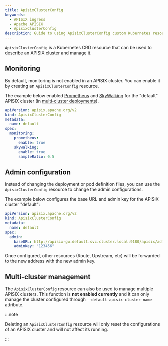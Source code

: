 ```yaml
---
title: ApisixClusterConfig
keywords:
  - APISIX ingress
  - Apache APISIX
  - ApisixClusterConfig
description: Guide to using ApisixClusterConfig custom Kubernetes resource.
---
```


<!--
#
# Licensed to the Apache Software Foundation (ASF) under one or more
# contributor license agreements.  See the NOTICE file distributed with
# this work for additional information regarding copyright ownership.
# The ASF licenses this file to You under the Apache License, Version 2.0
# (the "License"); you may not use this file except in compliance with
# the License.  You may obtain a copy of the License at
#
#     http://www.apache.org/licenses/LICENSE-2.0
#
# Unless required by applicable law or agreed to in writing, software
# distributed under the License is distributed on an "AS IS" BASIS,
# WITHOUT WARRANTIES OR CONDITIONS OF ANY KIND, either express or implied.
# See the License for the specific language governing permissions and
# limitations under the License.
#
-->

`ApisixClusterConfig` is a Kubernetes CRD resource that can be used to describe an APISIX cluster and manage it.

## Monitoring

By default, monitoring is not enabled in an APISIX cluster. You can enable it by creating an `ApisixClusterConfig` resource.

The example below enabled [Prometheus](http://apisix.apache.org/docs/apisix/plugins/prometheus) and [SkyWalking](http://apisix.apache.org/docs/apisix/plugins/skywalking) for the "default" APISIX cluster (in [multi-cluster deployments](#multi-cluster-management)).

```yaml
apiVersion: apisix.apache.org/v2
kind: ApisixClusterConfig
metadata:
  name: default
spec:
  monitoring:
    prometheus:
      enable: true
    skywalking:
      enable: true
      sampleRatio: 0.5
```

## Admin configuration

Instead of changing the deployment or pod definition files, you can use the `ApisixClusterConfig` resource to change the admin configurations.

The example below configures the base URL and admin key for the APISIX cluster "default":

```yaml
apiVersion: apisix.apache.org/v2
kind: ApisixClusterConfig
metadata:
  name: default
spec:
  admin:
    baseURL: http://apisix-gw.default.svc.cluster.local:9180/apisix/admin
    adminKey: "123456"
```

Once configured, other resources (Route, Upstream, etc) will be forwarded to the new address with the new admin key.

## Multi-cluster management

The `ApisixClusterConfig` resource can also be used to manage multiple APISIX clusters. This function is **not enabled currently** and it can only manage the cluster configured through `--default-apisix-cluster-name` attribute.

:::note

Deleting an `ApisixClusterConfig` resource will only reset the configurations of an APISIX cluster and will not affect its running.

:::
